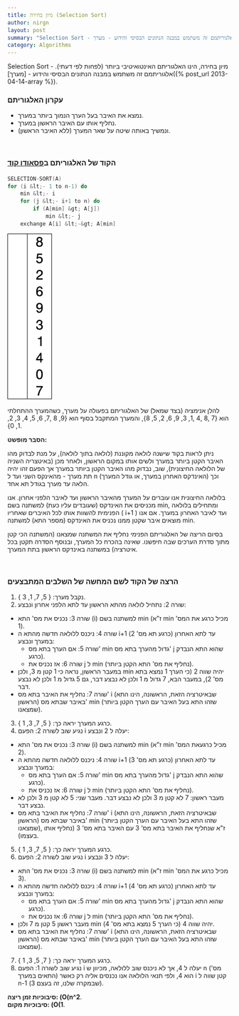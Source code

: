 ```yaml
---
title: מיון בחירה (Selection Sort)
author: nirgn
layout: post
summary: "Selection Sort - מיון בחירה, הינו האלגוריתם האינטואיטיבי ביותר (לפחות לפי דעתי). אלגוריתמם זה משתמש במבנה הנתונים הבסיסי והידוע - מערך."
category: Algorithms
---
```

Selection Sort - מיון בחירה, הינו האלגוריתם האינטואיטיבי ביותר (לפחות לפי דעתי). אלגוריתמם זה משתמש במבנה הנתונים הבסיסי והידוע - [מערך]({% post_url 2013-04-14-array %}).

### עקרון האלגוריתם

  * נמצא את האיבר בעל הערך הנמוך ביותר במערך.
  * נחליף אותו עם האיבר הראשון במערך.
  * ונמשיך באותה שיטה על שאר המערך (ללא האיבר הראשון).

<!--more-->

&nbsp;

### הקוד של האלגוריתם ב[פסאודו קוד](http://en.wikipedia.org/wiki/Pseudocode)

```c
SELECTION-SORT(A)
for (i &lt;- 1 to n-1) do
    min &lt;- i
    for (j &lt;- i+1 to n) do
        if (A[min] &gt; A[j])
            min &lt;- j
    exchange A[i] &lt;-&gt; A[min]
```

<div class="left">
  <img src="/images/posts/selection-sort/selection-sort-animation.gif" alt="Selection Sort Animation">
</div>

להלן אנימציה (בצד שמאל) של האלגוריתם בפעולה על מערך, כשהמערך ההתחלתי הוא {7 ,8 ,4 ,1, 3, 9, 6, 2, 5, 8}, והמערך המתקבל בסוף הוא {9, 8 ,7, 6, 5, 4, 3, 2, 1, 0}.

**הסבר מופשט:**

ניתן לראות בקוד שישנה לולאה מקוננת (לולאה בתוך לולאה), על מנת לבדוק מהו האיבר הקטן ביותר במערך ולשים אותו במקום הראשון, ולאחר מכן (באיטצריה השניה של הלולאה החיצונית), שוב, נבדוק מהו האיבר הקטן ביותר במערך אך הפעם זהו יהיה תת מערך - מהאינקס השני ועד ל n (האינדקס האחרון במערך, או גודל המערך) וכך הלאה עד מערך בגודל תא אחד.

בלולאה החיצונית אנו עוברים על המערך מהאיבר הראשון ועד לאיבר הלפני אחרון. אנו מכניסים את האינדקס (שעובדים עליו כעת) למשתנה בשם min, ומתחילים בלולאה הפנימית להשוות אותו לכל האיברים שאחריו ( i+1 ) ועד לאיבר האחרון במערך. אם אנו מוצאים איבר שקטן ממנו נכניס את האינדקס (מספר התא) למשתנה min.

בסיום הריצה של האלגוריתם הפנימי נחליף את המשתנה שמצאנו (המשתנה הכי קטן מתוך סדרת הערכים שבה חיפשנו. שאינה בהכרח כל המערך, ובנוסף הסדרה תקטן בכל איטרציה) במשתנה באינדקס הראשון בתת המערך.

&nbsp;

### הרצה של הקוד לשם המחשה של השלבים המתבצעים

1. נקבל מערך: { 5, 7, 1, 3 }.
2. שורה 2: נתחיל לולאה מהתא הראשון עד לתא הלפני אחרון ונבצע:
  * שורה 3: נכניס את מס' התא (i) למשתנה בשם min (ז"א min מכיל כרגע את המס' 1).
  * שורה 4: ניכנס ללולאה חדשה מהתא ה i+1 (כרגע תא מס' 2) עד לתא האחרון במערך ונבצע:
    * שורה 5: אם הערך בתא מס' min גדול מהערך בתא מס' j שהוא התא הנבדק כרגע).
    * שורה 6: אז נכניס את j ל min (נחליף את מס' התא הקטן ביותר).
  * במעבר הראשון, נראה כי 1 קטן מ 3, ולכן min יהיה שווה 2 (כי הערך 1 נמצא בתא מס' 2), במעבר הבא, 7 גדול מ 1 ולכן לא נבצע דבר, גם 5 גדול מ 1 ולכן לא נבצע דבר.
  * שורה 7: נחליף את האיבר בתא מס' i (שבאיטרציה הזאת, הראשונה, הינו התא הראשון) באיבר שבתא מס' min (שזהו התא בעל האיבר עם הערך הקטן ביותר שמצאנו).
3. כרגע המערך יראה כך: { 5, 7, 3, 1 }.
4. נגיע שוב לשורה 2: הפעם i יעלה ל 2 ונבצע:
  * שורה 3: נכניס את מס' התא (i) למשתנה בשם min (ז"א min מכיל כרגעאת המס' 2).
  * שורה 4: ניכנס ללולאה חדשה מהתא ה i+1 (כרגע תא מס' 3) עד לתא האחרון במערך ונבצע:
    * שורה 5: אם הערך בתא מס' min גדול מהערך בתא מס' j שהוא התא הנבדק כרגע).
    * שורה 6: אז נכניס את j ל min (נחליף את מס' התא הקטן ביותר).
  * מעבר ראשון: 7 לא קטן מ 3 ולכן לא נבצע דבר. מעבר שני: 5 לא קטן מ 3 ולכן לא נבצע דבר.
  * שורה 7: נחליף את האיבר בתא מס' i (שבאיטרציה הזאת, הראשונה, הינו התא הראשון) באיבר שבתא מס' min (שזהו התא בעל האיבר עם הערך הקטן ביותר שמצאנו), ז"א שנחליף את האיבר בתא מס' 3 עם האיבר בתא מס' 3 (נחליף אותו בעצמו).
5. כרגע המערך יראה כך: { 5, 7, 3, 1 }.
6. נגיע שוב לשורה 2: הפעם i יעלה ל 3 ונבצע:
  * שורה 3: נכניס את מס' התא (i) למשתנה בשם min (ז"א min מכיל כרגע את המס' 3).
  * שורה 4: ניכנס ללולאה חדשה מהתא ה i+1 (כרגע תא מס' 4) עד לתא האחרון במערך ונבצע:
    * שורה 5: אם הערך בתא מס' min גדול מהערך בתא מס' j שהוא התא הנבדק כרגע).
    * שורה 6: אז נכניס את j ל min (נחליף את מס' התא הקטן ביותר).
  * מעבר ראשון 5 קטן מ 7 ולכן min יהיה שווה 4 (כי הערך 5 נמצא בתא מס' 4).
  * שורה 7: נחליף את האיבר בתא מס' i (שבאיטרציה הזאת, הראשונה, הינו התא הראשון) באיבר שבתא מס' min (שזהו התא בעל האיבר עם הערך הקטן ביותר שמצאנו).
7. כרגע המערך יראה כך: { 7, 5, 3, 1 }.
8. נגיע שוב לשורה 1: הפעם i יעלה ל 4, אך לא ניכנס שוב ללולאה, מכיוון ש n (מס' התאים במערך) הוא 4, ולפי תנאי הלולאה אנו נכנסים אליה רק כאשר i קטן שווה ל n-1 (שבמקרה שלנו, זה בעצם 3).

**סיבוכיות זמן ריצה: (O(n^2**.  
**סיבוכיות מקום: (O(1**.
